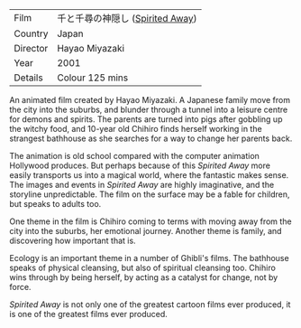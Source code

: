 | | |
|-|-|
Film|&#21315;&#12392;&#21315;&#23563;&#12398;&#31070;&#38560;&#12375; ([Spirited Away](https://www.imdb.com/title/tt0245429/))
Country|Japan
Director|Hayao Miyazaki
Year|2001
Details|Colour 125 mins

An
animated film created by Hayao Miyazaki.  A Japanese family move
from the city into the suburbs, and blunder through a tunnel into
a leisure centre for demons and spirits.  The parents are turned into
pigs after gobbling up the witchy food, and 10-year old Chihiro
finds herself working in the strangest bathhouse as she searches
for a way to change her parents back.

The animation is old school compared with the computer animation
Hollywood produces.  But perhaps because of this *Spirited Away*
more easily transports us into a magical world, where the
fantastic makes sense.  The images and events in *Spirited Away*
are highly imaginative, and the storyline unpredictable.  The film
on the surface may be a fable for children, but speaks to adults too.

One theme in the film is Chihiro coming to terms with moving away
from the city into the suburbs, her emotional journey.  Another
theme is family, and discovering how important that is.

Ecology is an important theme in a number of Ghibli's films.  The
bathhouse speaks of physical cleansing, but also of spiritual
cleansing too.  Chihiro wins through by being herself, by acting
as a catalyst for change, not by force.

*Spirited Away* is not only one of the greatest cartoon films
ever produced, it is one of the greatest films ever produced.